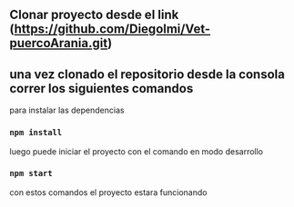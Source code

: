 ## Clonar proyecto desde el link (https://github.com/Diegolmi/Vet-puercoArania.git)


## una vez clonado el repositorio desde la consola correr los siguientes comandos

para instalar las dependencias
### `npm install`

luego puede iniciar el proyecto con el comando en modo desarrollo

### `npm start`

con estos comandos el proyecto estara funcionando 

